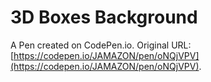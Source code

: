 # 3D Boxes Background

A Pen created on CodePen.io. Original URL: [https://codepen.io/JAMAZON/pen/oNQjVPV](https://codepen.io/JAMAZON/pen/oNQjVPV).

